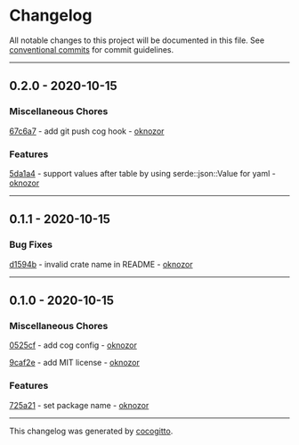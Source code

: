 # Changelog
All notable changes to this project will be documented in this file. See [conventional commits](https://www.conventionalcommits.org/) for commit guidelines.

- - -
## 0.2.0 - 2020-10-15


### Miscellaneous Chores

[67c6a7](https://github.com/oknozor/rosa-parse/commit/67c6a75aea5dd9ef895a224bfd6494a07153151a) - add git push cog hook - [oknozor](https://github.com/oknozor)


### Features

[5da1a4](https://github.com/oknozor/rosa-parse/commit/5da1a41cf25c3e634089e9dc235f94306cbbddc1) - support values after table by using serde::json::Value for yaml - [oknozor](https://github.com/oknozor)


- - -
## 0.1.1 - 2020-10-15


### Bug Fixes

[d1594b](https://github.com/oknozor/rosa-parse/commit/d1594b6f0788ea6b81b3b0014ab92dae700dade7) - invalid crate name in README - [oknozor](https://github.com/oknozor)


- - -
## 0.1.0 - 2020-10-15


### Miscellaneous Chores

[0525cf](https://github.com/oknozor/rosa-parse/commit/0525cf422182324ca67eebe3019d9a6675a93e35) - add cog config - [oknozor](https://github.com/oknozor)

[9caf2e](https://github.com/oknozor/rosa-parse/commit/9caf2e7a3edc1bd1fa890cbbf2b472bea1e1c107) - add MIT license - [oknozor](https://github.com/oknozor)


### Features

[725a21](https://github.com/oknozor/rosa-parse/commit/725a21ced43c09e2cb56332cb103ec6bdbca770c) - set package name - [oknozor](https://github.com/oknozor)


- - -

This changelog was generated by [cocogitto](https://github.com/oknozor/cocogitto).